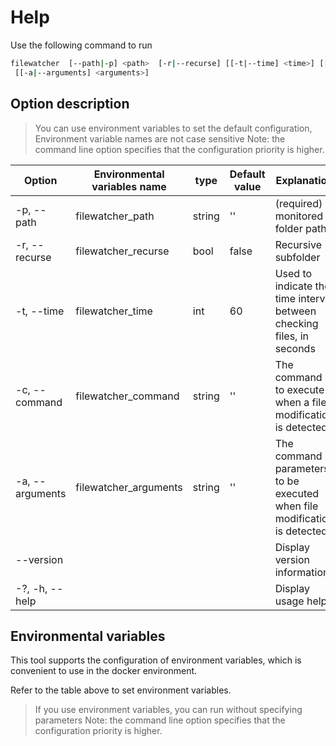   
#  Help
  
  
Use the following command to run
  
```bash
filewatcher  [--path|-p] <path>  [-r|--recurse] [[-t|--time] <time>] [[-c|--command] <command>]
 [[-a|--arguments] <arguments>]
```
  
##  Option description
  
  
>You can use environment variables to set the default configuration, Environment variable names are not case sensitive
>Note: the command line option specifies that the configuration priority is higher.
  
| Option                      | Environmental variables name | type   | Default value | Explanation                                                              |
| --------------------------- | ---------------------------- | ------ | ------------- | ------------------------------------------------------------------------ |
| -p, --path <path>           | filewatcher_path             | string | ''            | (required) monitored folder path                                         |
| -r, --recurse               | filewatcher_recurse          | bool   | false         | Recursive subfolder                                                      |
| -t, --time <time>           | filewatcher_time             | int    | 60            | Used to indicate the time interval between checking files, in seconds    |
| -c, --command <command>     | filewatcher_command          | string | ''            | The command to execute when a file modification is detected              |
| -a, --arguments <arguments> | filewatcher_arguments        | string | ''            | The command parameters to be executed when file modification is detected |
| --version                   |                              |        |               | Display version information                                              |
| -?, -h, --help              |                              |        |               | Display usage help                                                       |
##  Environmental variables
  
  
This tool supports the configuration of environment variables, which is convenient to use in the docker environment.
  
Refer to the table above to set environment variables.
  
>If you use environment variables, you can run without specifying parameters
>Note: the command line option specifies that the configuration priority is higher.
  